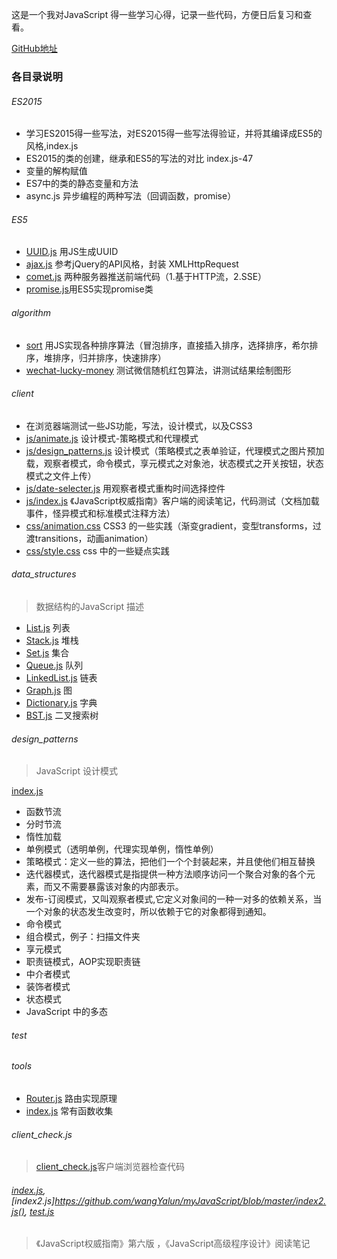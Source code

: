 这是一个我对JavaScript 得一些学习心得，记录一些代码，方便日后复习和查看。

[GitHub地址](https://github.com/wangYalun/myJavaScript)

### 各目录说明
######  ES2015 
- 学习ES2015得一些写法，对ES2015得一些写法得验证，并将其编译成ES5的风格,index.js
- ES2015的类的创建，继承和ES5的写法的对比 index.js-47
- 变量的解构赋值
- ES7中的类的静态变量和方法
- async.js 异步编程的两种写法（回调函数，promise）

###### ES5
- [UUID.js](https://github.com/wangYalun/myJavaScript/tree/master/ES5/UUID.js) 用JS生成UUID
- [ajax.js](https://github.com/wangYalun/myJavaScript/tree/master/ES5/ajax.js) 参考jQuery的API风格，封装 XMLHttpRequest
- [comet.js](https://github.com/wangYalun/myJavaScript/tree/master/ES5/comet.js) 两种服务器推送前端代码（1.基于HTTP流，2.SSE）
- [promise.js](https://github.com/wangYalun/myJavaScript/tree/master/ES5/promise.js)用ES5实现promise类

###### algorithm

- [sort](https://github.com/wangYalun/myJavaScript/tree/master/algorithm/sort) 用JS实现各种排序算法（冒泡排序，直接插入排序，选择排序，希尔排序，堆排序，归并排序，快速排序）
- [wechat-lucky-money](https://github.com/wangYalun/myJavaScript/tree/master/algorithm/wechat-lucky-money) 测试微信随机红包算法，讲测试结果绘制图形

###### client
- 在浏览器端测试一些JS功能，写法，设计模式，以及CSS3
- [js/animate.js](https://github.com/wangYalun/myJavaScript/blob/master/client/js/animate.js) 设计模式-策略模式和代理模式
- [js/design_patterns.js](https://github.com/wangYalun/myJavaScript/blob/master/client/js/design_patterns.js) 设计模式（策略模式之表单验证，代理模式之图片预加载，观察者模式，命令模式，享元模式之对象池，状态模式之开关按钮，状态模式之文件上传）
- [js/date-selecter.js](https://github.com/wangYalun/myJavaScript/blob/master/client/js/date-selecter.js) 用观察者模式重构时间选择控件
- [js/index.js](https://github.com/wangYalun/myJavaScript/blob/master/client/js/index.js) 《JavaScript权威指南》客户端的阅读笔记，代码测试（文档加载事件，怪异模式和标准模式注释方法）
- [css/animation.css](https://github.com/wangYalun/myJavaScript/blob/master/client/css/animation.css) CSS3 的一些实践（渐变gradient，变型transforms，过渡transitions，动画animation）
- [css/style.css](https://github.com/wangYalun/myJavaScript/blob/master/client/css/style.css) css 中的一些疑点实践

###### data_structures
> 数据结构的JavaScript 描述

- [List.js](https://github.com/wangYalun/myJavaScript/blob/master/data_structures/List.js) 列表
- [Stack.js](https://github.com/wangYalun/myJavaScript/blob/master/data_structures/Stack.js) 堆栈
- [Set.js](https://github.com/wangYalun/myJavaScript/blob/master/data_structures/Set.js) 集合
- [Queue.js](https://github.com/wangYalun/myJavaScript/blob/master/data_structures/Queue.js) 队列
- [LinkedList.js](https://github.com/wangYalun/myJavaScript/blob/master/data_structures/LinkedList.js) 链表
- [Graph.js](https://github.com/wangYalun/myJavaScript/blob/master/data_structures/Graph.js) 图
- [Dictionary.js](https://github.com/wangYalun/myJavaScript/blob/master/data_structures/Dictionary.js) 字典
- [BST.js](https://github.com/wangYalun/myJavaScript/blob/master/data_structures/BST.js) 二叉搜索树

###### design_patterns
> JavaScript 设计模式

[index.js](https://github.com/wangYalun/myJavaScript/blob/master/design_patterns/index.js)
- 函数节流
- 分时节流
- 惰性加载
- 单例模式（透明单例，代理实现单例，惰性单例）
- 策略模式：定义一些的算法，把他们一个个封装起来，并且使他们相互替换
- 迭代器模式，迭代器模式是指提供一种方法顺序访问一个聚合对象的各个元素，而又不需要暴露该对象的内部表示。
- 发布-订阅模式，又叫观察者模式,它定义对象间的一种一对多的依赖关系，当一个对象的状态发生改变时，所以依赖于它的对象都得到通知。
- 命令模式
- 组合模式，例子：扫描文件夹
- 享元模式
- 职责链模式，AOP实现职责链
- 中介者模式
- 装饰者模式
- 状态模式
- JavaScript 中的多态

###### test

###### tools 
- [Router.js](https://github.com/wangYalun/myJavaScript/blob/master/tools/Router.js) 路由实现原理
- [index.js](https://github.com/wangYalun/myJavaScript/blob/master/tools/index.js) 常有函数收集

###### client_check.js 
> [client_check.js](https://github.com/wangYalun/myJavaScript/blob/master/client_check.js)客户端浏览器检查代码

###### [index.js](https://github.com/wangYalun/myJavaScript/blob/master/index.js), [index2.js]https://github.com/wangYalun/myJavaScript/blob/master/index2.js(), [test.js](https://github.com/wangYalun/myJavaScript/blob/master/test.js)
> 《JavaScript权威指南》第六版 ，《JavaScript高级程序设计》阅读笔记

